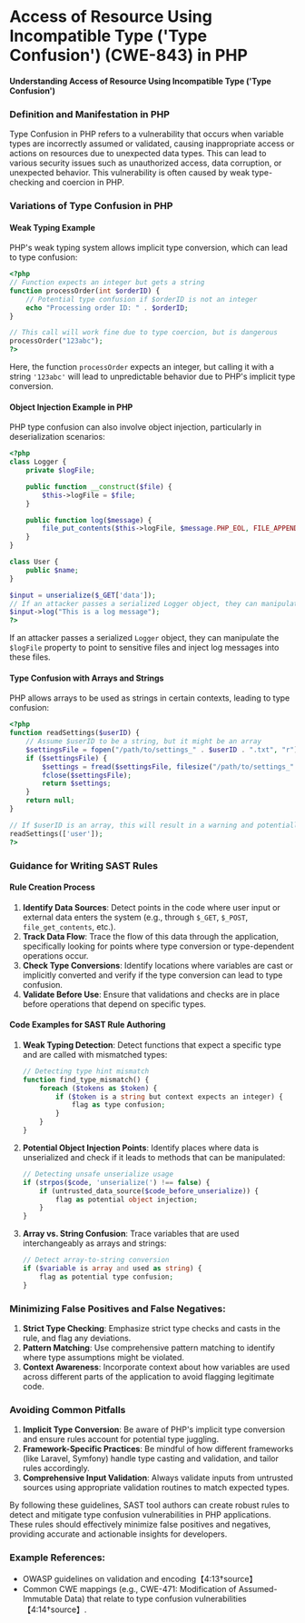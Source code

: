 # Access of Resource Using Incompatible Type ('Type Confusion') (CWE-843) in PHP

#### Understanding Access of Resource Using Incompatible Type ('Type Confusion')

### Definition and Manifestation in PHP

Type Confusion in PHP refers to a vulnerability that occurs when variable types are incorrectly assumed or validated, causing inappropriate access or actions on resources due to unexpected data types. This can lead to various security issues such as unauthorized access, data corruption, or unexpected behavior. This vulnerability is often caused by weak type-checking and coercion in PHP.

### Variations of Type Confusion in PHP

#### Weak Typing Example

PHP's weak typing system allows implicit type conversion, which can lead to type confusion:

```php
<?php
// Function expects an integer but gets a string
function processOrder(int $orderID) {
    // Potential type confusion if $orderID is not an integer
    echo "Processing order ID: " . $orderID;
}

// This call will work fine due to type coercion, but is dangerous
processOrder("123abc");
?>
```

Here, the function `processOrder` expects an integer, but calling it with a string `'123abc'` will lead to unpredictable behavior due to PHP's implicit type conversion.

#### Object Injection Example in PHP

PHP type confusion can also involve object injection, particularly in deserialization scenarios:

```php
<?php
class Logger {
    private $logFile;

    public function __construct($file) {
        $this->logFile = $file;
    }

    public function log($message) {
        file_put_contents($this->logFile, $message.PHP_EOL, FILE_APPEND);
    }
}

class User {
    public $name;
}

$input = unserialize($_GET['data']);
// If an attacker passes a serialized Logger object, they can manipulate the log file
$input->log("This is a log message");
?>
```

If an attacker passes a serialized `Logger` object, they can manipulate the `$logFile` property to point to sensitive files and inject log messages into these files.

#### Type Confusion with Arrays and Strings

PHP allows arrays to be used as strings in certain contexts, leading to type confusion:

```php
<?php
function readSettings($userID) {
    // Assume $userID to be a string, but it might be an array
    $settingsFile = fopen("/path/to/settings_" . $userID . ".txt", "r");
    if ($settingsFile) {
        $settings = fread($settingsFile, filesize("/path/to/settings_" . $userID . ".txt"));
        fclose($settingsFile);
        return $settings;
    }
    return null;
}

// If $userID is an array, this will result in a warning and potentially unpredictable behavior
readSettings(['user']);
?>
```

### Guidance for Writing SAST Rules

#### Rule Creation Process

1. **Identify Data Sources**: Detect points in the code where user input or external data enters the system (e.g., through `$_GET`, `$_POST`, `file_get_contents`, etc.).
2. **Track Data Flow**: Trace the flow of this data through the application, specifically looking for points where type conversion or type-dependent operations occur.
3. **Check Type Conversions**: Identify locations where variables are cast or implicitly converted and verify if the type conversion can lead to type confusion.
4. **Validate Before Use**: Ensure that validations and checks are in place before operations that depend on specific types.

#### Code Examples for SAST Rule Authoring

1. **Weak Typing Detection**:
   Detect functions that expect a specific type and are called with mismatched types:

   ```php
   // Detecting type hint mismatch
   function find_type_mismatch() {
       foreach ($tokens as $token) {
           if ($token is a string but context expects an integer) {
               flag as type confusion;
           }
       }
   }
   ```

2. **Potential Object Injection Points**:
   Identify places where data is unserialized and check if it leads to methods that can be manipulated:

   ```php
   // Detecting unsafe unserialize usage
   if (strpos($code, 'unserialize(') !== false) {
       if (untrusted_data_source($code_before_unserialize)) {
           flag as potential object injection;
       }
   }
   ```

3. **Array vs. String Confusion**:
   Trace variables that are used interchangeably as arrays and strings:

   ```php
   // Detect array-to-string conversion
   if ($variable is array and used as string) {
       flag as potential type confusion;
   }
   ```

### Minimizing False Positives and False Negatives:

1. **Strict Type Checking**: Emphasize strict type checks and casts in the rule, and flag any deviations.
2. **Pattern Matching**: Use comprehensive pattern matching to identify where type assumptions might be violated.
3. **Context Awareness**: Incorporate context about how variables are used across different parts of the application to avoid flagging legitimate code.

### Avoiding Common Pitfalls

1. **Implicit Type Conversion**: Be aware of PHP's implicit type conversion and ensure rules account for potential type juggling.
2. **Framework-Specific Practices**: Be mindful of how different frameworks (like Laravel, Symfony) handle type casting and validation, and tailor rules accordingly.
3. **Comprehensive Input Validation**: Always validate inputs from untrusted sources using appropriate validation routines to match expected types.

By following these guidelines, SAST tool authors can create robust rules to detect and mitigate type confusion vulnerabilities in PHP applications. These rules should effectively minimize false positives and negatives, providing accurate and actionable insights for developers.

### Example References:

- OWASP guidelines on validation and encoding【4:13†source】
- Common CWE mappings (e.g., CWE-471: Modification of Assumed-Immutable Data) that relate to type confusion vulnerabilities【4:14†source】.